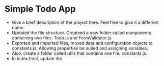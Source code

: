 # Simple Todo App

- Give a brief description of the project here. Feel free to give it a different name.
- Updated the file structure. Createed a new folder called components containing two files: Todo.js and FormValidator.js.
- Exported and imported files, moved data and configuration objects to constants.js. Allowing properties be pulled and assigning variables.
- Also, create a folder called utils that contains one file: constants.js.
- In index.html, update the <script> tag for index.js to support JavaScript modules.
- Deleted its defer attribute and add an appropriate type attribute.
- Created and set up event listeners method with underscore since it did not need to be called for the checkbox, using the true/false method and also the delete button.
- Added new ID to new todo items by importing code uuidv4.
- Created a new class and constructor for FormValidator wich accepted two parameters. It composes of a public method enableValidation(), which enables form validation.
- Reset the form controls for after submission.
- Section class to add elements to the DOM.
- Popup class accepts popup selector as a parameter, provides public methods, and uses private method.
- Dynamically updated th counts
- PopupWithForm class a child of Popup, accepts two arguments: the popup selector and a callback function when the form’s submit event fires.
- ToDoCounter class

## Functionality

Give a more detailed explanation of the project and its functionality.

Data: an object containing the data for an individual to-do item. You can see the shape of this data by referring to the initialTodos array.
selector: a selector string for the corresponding <template> element.
Generated the todo function in the new class - first step was to get the class to render the items, returning the finished todo elements.
Todo list can be check and unchecked ringing true or false, can also be deleted.
Handles open/close via class methods
Listens for the Escape key to close the popup
Handles overlay and close button clicks
Ensures event listeners are properly removed
The list of initial to-dos, as well as any configuration objects you are using, should be stored in utils/constants.js.

## Technology

Create the Todo class. This creates a to-do item with a name (and optionally, a due date) along with the appropriate handlers.

## Deployment

This project is deployed on GitHub Pages:
https://github.com/OmoBarbie/se_project_todo-app

-
